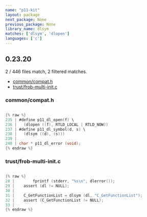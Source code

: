 ```yaml
---
name: "p11-kit"
layout: package
next_package: None
previous_package: None
library_name: dlsym
matches: ['dlsym', 'dlopen']
languages: ['c']
---
```

## 0.23.20
2 / 446 files match, 2 filtered matches.

 - [common/compat.h](#commoncompath)
 - [trust/frob-multi-init.c](#trustfrob-multi-initc)

### common/compat.h

```c

{% raw %}
235 | #define p11_dl_open(f) \
236 | 	(dlopen ((f), RTLD_LOCAL | RTLD_NOW))
237 | #define p11_dl_symbol(d, s) \
238 | 	(dlsym ((d), (s)))
239 | 
240 | char * p11_dl_error (void);
{% endraw %}

```
### trust/frob-multi-init.c

```c

{% raw %}
28 | 		fprintf (stderr, "%s\n", dlerror());
29 | 	assert (dl != NULL);
30 | 
31 | 	C_GetFunctionList = dlsym (dl, "C_GetFunctionList");
32 | 	assert (C_GetFunctionList != NULL);
33 | 
{% endraw %}

```